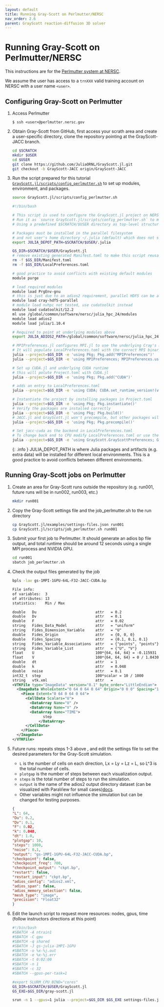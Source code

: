 ```yaml
---
layout: default
title: Running Gray-Scott on Perlmutter/NERSC
nav_order: 2.6
parent: GrayScott reaction-diffusion 3D solver
---
```


# Running Gray-Scott on Perlmutter/NERSC

This instructions are for the [Perlmutter system at NERSC](https://docs.nersc.gov/systems/perlmutter/architecture/). 

We assume the user has access to a `trnXXX` valid training account on NERSC with a user name `<user>`.

## Configuring Gray-Scott on Perlmutter

1. Access Perlmutter

    ```
    $ ssh <user>@perlmutter.nersc.gov
    ```

2. Obtain Gray-Scott from GitHub, first access your scrath area and create a user-specific directory, clone the repository pointing at the GrayScott-JACC branch.

    ```bash
    cd $SCRATCH
    mkdir $USER
    cd $USER
    git clone https://github.com/JuliaORNL/GrayScott.jl.git
    git checkout -b GrayScott-JACC origin/GrayScott-JACC
    ```

3. Run the script prepared for this tutorial [`GrayScott.jl/scripts/config_perlmutter.sh`](https://github.com/JuliaORNL/GrayScott.jl/blob/GrayScott-JACC/scripts/config_perlmutter.sh) to set up modules, environment, and packages.

    ```bash
    source GrayScott.jl/scripts/config_perlmutter.sh
    ```

    ```bash
    #!/bin/bash

    # This script is used to configure the GrayScott.jl project on NERSC's Perlmutter system.
    # Run it as `source GrayScott.jl/scripts/config_perlmutter.sh` to make changes permanent
    # Using a predefined $SCRATCH/$USER directory as top-level structure

    # Packages must be installed in the parallel filesystem 
    # and not user's home directory ~/.julia (default) which does not scale
    export JULIA_DEPOT_PATH=$SCRATCH/$USER/.julia

    GS_DIR=$SCRATCH/$USER/GrayScott.jl
    # remove existing generated Manifest.toml to make this script reusable
    rm -f $GS_DIR/Manifest.toml
    rm -f $GS_DIR/LocalPreferences.toml

    # good practice to avoid conflicts with existing default modules
    module purge

    # load required modules
    module load PrgEnv-gnu
    # this is just due to an adios2 requirement, parallel HDF5 can be added in the future
    module load cray-hdf5-parallel
    # module load nvhpc not tested, use cudatoolkit instead
    module load cudatoolkit/12.2
    ml use /global/common/software/nersc/julia_hpc_24/modules
    module load adios2
    module load julia/1.10.4

    # Required to point at underlying modules above
    export JULIA_ADIOS2_PATH=/global/common/software/nersc/julia_hpc_24/adios2/gnu

    # MPIPreferences.jl configures MPI.jl to use the underlying Cray's MPICH
    # It will populate LocalPreferences.toml with the correct MPI binary and libraries
    julia --project=$GS_DIR -e 'using Pkg; Pkg.add("MPIPreferences")'
    julia --project=$GS_DIR -e 'using MPIPreferences; MPIPreferences.use_system_binary(mpiexec="srun", vendor="cray")'

    # Set up CUDA.jl and underlying CUDA runtime
    # this will polute Project.toml with CUDA.jl
    julia --project=$GS_DIR -e 'using Pkg; Pkg.add("CUDA")'

    # adds an entry to LocalPreferences.toml
    julia --project=$GS_DIR -e 'using CUDA; CUDA.set_runtime_version!(v"12.2"; local_toolkit=true)'

    # Instantiate the project by installing packages in Project.toml
    julia --project=$GS_DIR -e 'using Pkg; Pkg.instantiate()'
    # Verify the packages are installed correctly
    julia --project=$GS_DIR -e 'using Pkg; Pkg.build()'
    # JACC.jl and GrayScott.jl won't precompile, but other packages will
    julia --project=$GS_DIR -e 'using Pkg; Pkg.precompile()'

    # Set jacc-cuda as the backend in LocalPreferences.toml
    # To change back end to CPU modify LocalPreferences.toml or use these commands
    julia --project=$GS_DIR -e 'using GrayScott.GrayScottPreferences; GrayScottPreferences.set_backend("jacc-cuda")'
    ```
    
    {: .info }
    JULIA_DEPOT_PATH is where Julia packages and artifacts (e.g. extra data) will be installed for different local environments. This is a good practice to avoid conflicts between different environments.

## Running Gray-Scott jobs on Perlmutter

1. Create an area for Gray-Scott runs outside the repository (e.g. run001, future runs will be in run002, run003, etc.)

    ```bash
    mkdir run001
    ```

2. Copy the Gray-Scott settings file and the job_perlmutter.sh to the run directory

    ```bash
    cp GrayScott.jl/examples/settings-files.json run001
    cp GrayScott.jl/scripts/job_perlmutter.sh run001
    ```

3. Submit your first job to Perlmutter. It should generate an adios bp file output, and total runtime should be around 12 seconds using a single MPI process and NVIDIA GPU.
   
    ```bash
    cd run001
    sbatch job_perlmutter.sh
    ```

4. Check the output files generated by the job

    ```bash
    bpls -lav gs-1MPI-1GPU-64L-F32-JACC-CUDA.bp
    ```

    ```xml
    File info:
    of variables:  3
    of attributes: 13
    statistics:    Min / Max 

    double   Du                           attr   = 0.2
    double   Dv                           attr   = 0.1
    double   F                            attr   = 0.02
    string   Fides_Data_Model             attr   = "uniform"
    string   Fides_Dimension_Variable     attr   = "U"
    double   Fides_Origin                 attr   = {0, 0, 0}
    double   Fides_Spacing                attr   = {0.1, 0.1, 0.1}
    string   Fides_Variable_Associations  attr   = {"points", "points"}
    string   Fides_Variable_List          attr   = {"U", "V"}
    float    U                            100*{64, 64, 64} = -0.115931 / 1.46275
    float    V                            100*{64, 64, 64} = 0 / 1.04308
    double   dt                           attr   = 1
    double   k                            attr   = 0.048
    double   noise                        attr   = 0.1
    int32_t  step                         100*scalar = 10 / 1000
    string   vtk.xml                      attr   = 
    <VTKFile type="ImageData" version="0.1" byte_order="LittleEndian">
      <ImageData WholeExtent="0 64 0 64 0 64" Origin="0 0 0" Spacing="1 1 1">
        <Piece Extent="0 64 0 64 0 64">
          <CellData Scalars="U">
            <DataArray Name="U" />
            <DataArray Name="V" />
            <DataArray Name="TIME">
                  step
                </DataArray>
          </CellData>
        </Piece>
      </ImageData>
    </VTKFile>
    ```

5. Future runs: repeats steps 1-3 above , and edit the settings file to set the desired parameters for the Gray-Scott simulation.

   - `L` is the number of cells on each direction, Lx = Ly = Lz = L, so L^3 is the total number of cells.
   - `plotgap` is the number of steps between each visualization output.
   - `steps` is the total number of steps to run the simulation.
   - `output` is the name of the adios2 output directory dataset (can be visualized with ParaView for small cases)[docs](https://adios2.readthedocs.io/en/latest/ecosystem/visualization.html).
   - Other variables might not influence the simulation but can be changed for testing purposes.

    ```json
    {
    "L": 64,
    "Du": 0.2,
    "Dv": 0.1,
    "F": 0.02,
    "k": 0.048,
    "dt": 1.0,
    "plotgap": 10,
    "steps": 1000,
    "noise": 0.1,
    "output": "gs-1MPI-1GPU-64L-F32-JACC-CUDA.bp",
    "checkpoint": false,
    "checkpoint_freq": 700,
    "checkpoint_output": "ckpt.bp",
    "restart": false,
    "restart_input": "ckpt.bp",
    "adios_config": "adios2.xml",
    "adios_span": false,
    "adios_memory_selection": false,
    "mesh_type": "image",
    "precision": "Float32"
    }
    ```

6. Edit the launch script to request more resources: nodes, gpus, time (follow instructors directions at this point)

    ```bash
    #!/bin/bash
    #SBATCH -A ntrain1
    #SBATCH -C gpu
    #SBATCH -q shared
    #SBATCH -J gs-julia-1MPI-1GPU
    #SBATCH -o %x-%j.out
    #SBATCH -e %x-%j.err
    #SBATCH -t 0:02:00
    #SBATCH -n 1
    #SBATCH -c 32
    #SBATCH --gpus-per-task=1

    #export SLURM_CPU_BIND="cores"
    GS_DIR=$SCRATCH/$USER/GrayScott.jl
    GS_EXE=$GS_DIR/gray-scott.jl

    srun -n 1 --gpus=1 julia --project=$GS_DIR $GS_EXE settings-files.json
    ```